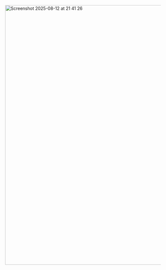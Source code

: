 <img width="1463" height="837" alt="Screenshot 2025-08-12 at 21 41 26" src="https://github.com/user-attachments/assets/7e55e6b0-d441-4c95-86c1-cf4e5d9e887a" />


